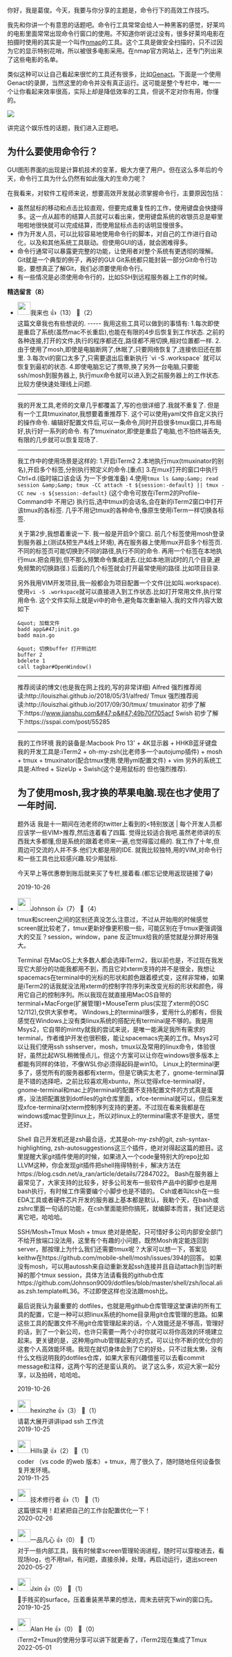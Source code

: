 你好，我是葛俊。今天，我要与你分享的主题是，命令行下的高效工作技巧。

我先和你讲一个有意思的话题吧。命令行工具常常会给人一种黑客的感觉，好莱坞的电影里面常常出现命令行窗口的使用。不知道你听说过没有，很多好莱坞电影在拍摄时使用的其实是一个叫作[nmap](https://nmap.org)的工具。这个工具是做安全扫描的，只不过因为它的显示特别花哨，所以被很多电影采用。在nmap官方网站上，还专门列出来了这些电影的名单。

类似这种可以让自己看起来很忙的工具还有很多，比如[Genact](https://github.com/svenstaro/genact)。下面是一个使用Genact的录屏，当然这里的命令并没有真正运行。这可能是整个专栏中，唯一一个让你看起来效率很高，实际上却是降低效率的工具，但说不定对你有用，你懂的。

![](https://static001.geekbang.org/resource/image/2d/97/2dba0dfdd5f0260ad3b3082a7d3d2697.gif?wh=1131%2A784)

讲完这个娱乐性的话题，我们进入正题吧。

## 为什么要使用命令行？

GUI图形界面的出现是计算机技术的变革，极大方便了用户。但在这么多年后的今天，命令行工具为什么仍然有如此强大的生命力呢？

在我看来，对软件工程师来说，想要高效开发就必须掌握命令行，主要原因包括：

- 虽然鼠标的移动和点击比较直观，但要完成重复性的工作，使用键盘会快捷得多。这一点从超市的结算人员就可以看出来，使用键盘系统的收银员总是噼里啪啦地很快就可以完成结算，而使用鼠标点击的话明显慢很多。
- 作为开发人员，可以比较容易地使用命令行的脚本，对自己的工作进行自动化，以及和其他系统工具联动。但使用GUI的话，就会困难得多。
- 命令行通常可以暴露更完整的功能，让使用者对整个系统有更透彻的理解。Git就是一个典型的例子，再好的GUI Git系统都只能封装一部分Git命令行功能，要想真正了解Git，我们必须要使用命令行。
- 有一些情况是必须使用命令行的，比如SSH到远程服务器上工作的时候。
<div><strong>精选留言（8）</strong></div><ul>
<li><img src="https://static001.geekbang.org/account/avatar/00/12/64/05/6989dce6.jpg" width="30px"><span>我来也</span> 👍（13） 💬（2）<div>这篇文章我也有些想说的.
-----
我用这些工具可以做到的事情有:
1.每次即使是重启了系统(虽然mac不长重启),也能在有限的4步后恢复到工作状态.
  之前的各种连接,打开的文件,执行的程序都还在,路径都不用切换,相对位置都一样.
2.由于使用了mosh,即使是电脑断网了,休眠了,只要网络恢复了,连接依旧还在那里.
3.每次vi的窗口太多了,只需要退出后重新执行 `vi -S .workspace` 就可以恢复到最初的状态.
4.即使电脑忘记了携带,换了另外一台电脑,只要能ssh&#47;mosh到服务器上,
  执行mux命令就可以进入到之前服务器上的工作状态.比较方便快速处理线上问题.

-----
我的开发工具,老师的文章几乎都覆盖了,写的也很详细了.我就不重复了.
但是有一个工具tmuxinator,我想要着重推荐下.
这个可以使用yaml文件自定义执行的操作命令.
编辑好配置文件后,可以一条命令,同时开启很多tmux窗口,并布局好,执行好一系列的命令.
有了tmuxinator,即使是重启了电脑,也不怕终端丢失,有限的几步就可以恢复现场了.

-----
我工作中的使用场景是这样的:
1.开启iTerm2
2.本地执行mux(tmuxinator的别名),开启多个标签,分别执行预定义的命令.[重点]
3.在mux打开的窗口中执行Ctrl+d.(临时端口该会话 为一下步做准备)
4.使用`tmux ls &amp;&amp; read session &amp;&amp; tmux -CC attach -t ${session:-default} || tmux -CC new -s ${session:-default}`
  (这个命令可放在iTerm2的Profile-Command中 不用记)
  执行后,选中tmux的会话名,会在新的iTerm2窗口中打开该tmux的各标签.
  几乎不用记tmux的各种命令,像原生使用iTerm一样切换各标签.

关于第2步,我想着重说一下.
我一般是开启9个窗口.
前几个标签使用mosh登录到服务器上(测试&amp;预生产&amp;线上环境),
  再在服务器上使用mux开启多个标签页.不同的标签页可能切换到不同的路径,执行不同的命令.
再用一个标签在本地执行mux.把会用到,但不那么频繁命令集成进去.(比如本地测试时的几个目录,避免频繁的切换路径.)
后面的几个标签就会打开最常使用的路径.比如项目目录.

另外我用VIM开发项目,我一般都会为项目配置一个文件(比如叫.workspace).
使用`vi -S .workspace`就可以直接进入到工作状态.比如打开常用文件,执行常用命令.
这个文件实际上就是vi中的命令,避免每次重新输入.我的文件内容大致如下
```
&quot; 加载文件
badd app&#47;init.go
badd main.go

&quot; 切换buffer 打开侧边栏
buffer 2
bdelete 1
call tagbar#OpenWindow()
```
-----
推荐阅读的博文(也是我在网上找的,写的非常详细)
  Alfred 强烈推荐阅读:http:&#47;&#47;louiszhai.github.io&#47;2018&#47;05&#47;31&#47;alfred&#47;
  Tmux   强烈推荐阅读:http:&#47;&#47;louiszhai.github.io&#47;2017&#47;09&#47;30&#47;tmux&#47;
  tmuxinator 初步了解下:https:&#47;&#47;www.jianshu.com&#47;p&#47;49b70f705acf
  Swish      初步了解下:https:&#47;&#47;sspai.com&#47;post&#47;55285

-----
我的工作环境
我的装备是:Macbook Pro 13&#39; + 4K显示器 + HHKB蓝牙键盘
我的开发工具是:iTerm2 + oh-my-zsh(比老师多一个autojump插件) + mosh + tmux + tmuxinator(配合tmux使用.使用yml配置文件) + vim
另外的系统工具是:Alfred + SizeUp + Swish(这个是用鼠标的 但也强烈推荐).

为了使用mosh,我才换的苹果电脑.现在也才使用了一年时间.
-----
题外话
我是十一期间在池老师的twitter上看到的&lt;特别放送 | 每个开发人员都应该学一些VIM&gt;推荐,然后连着看了四篇.
觉得比较适合我吧.虽然老师讲的东西我大多都懂,但是系统的跟着老师来一遍,也觉得蛮过瘾的.
我工作了十年,但周边可交流的人并不多.他们大都是用的IDE.
就我比较独特,用的VIM,对命令行和一些工具也比较感兴趣.较少用鼠标.

今天早上等优惠劵到账后就来买了专栏,接着看.(都忘记使用返现链接了😁)
</div>2019-10-26</li><br/><li><img src="https://static001.geekbang.org/account/avatar/00/12/b1/4d/10c75b34.jpg" width="30px"><span>Johnson</span> 👍（7） 💬（4）<div>tmux和screen之间的区别还真没怎么注意过，不过从开始用的时候感觉screen就比较老了，tmux更新好像更积极一些，可能区别在于tmux更强调强大的交互？session，window，pane 反正tmux给我的感觉就是分屏好用强大。

Terminal
在MacOS上大多数人都会选择iTerm2，我以前也是，不过现在我发现它大部分的功能我都用不到，而且它对xterm支持的并不是很全，我想让spacemacs在terminal中的光标的形状和颜色跟着模式变，这样非常棒，如果是iTerm2的话我就没法用xterm的控制字符序列来改变光标的形状和颜色，得用它自己的控制序列。所以我现在就直接用MacOS自带的terminal+MacForge(扩展管理)+MouseTerm plus(实现了xterm的OSC 12&#47;112),仅供大家参考。
Windows上的terminal很多，爱用什么的都有，但我感觉在Windows上没有类linux系统的搭配光有terminal是不够的。我是用Msys2，它自带的mintty就我的尝试来说，是唯一能满足我所有需求的terminal，作者维护开发也很积极，能让spacemacs完美的工作。Msys2可以让我们使用ssh sshserver，mosh，tmux以及常用的linux命令，体验很好，虽然比起WSL稍微慢点儿，但这个方案可以让你在windows很多版本上都能有同样的体验，不像WSL你必须得起码是win10。
Linux上的terminal更多了，感觉所有的服务器都有xterm，但是它确实太老了，gnome-terminal算是不错的选择吧，之前比较喜欢用xbuntu，所以觉得xfce-terminal好，gnome-terminal和mac上的terminal的配置不支持配置文件的方式真是蛋疼，没法把配置放到dotfiles的git仓库里面，xfce-terminal就可以，但后来发现xfce-terminal对xterm控制序列支持的更差。不过现在看来我都是在windows或mac登到linux上，所以对linux上的terminal需求不是很大，感觉还好。

Shell
自己开发机还是zsh最合适，尤其是oh-my-zsh的git, zsh-syntax-highlighting, zsh-autosuggestions这三个插件，绝对对得起这篇的题目。这里提醒大家git插件使用的时候，如果进入一个code量特别大的repo比如LLVM这种，你会发现git插件把shell拖得特别卡，解决方法在https:&#47;&#47;blog.csdn.net&#47;a_ran&#47;article&#47;details&#47;72847022。
Bash在服务器上最常见了，大家支持的比较多，好多公司发布一些软件产品中的脚步也是用bash执行，有时候工作需要编个小脚步也是不错的。
Csh或者叫tcsh在一些EDA工具或者硬件芯片开发的服务器上基本都是默认，我勒个天，在bash或zshrc里面一句话的功能，在csh里面能把你搞死，就编脚本而言，我们还是远离它吧，哈哈哈。

SSH&#47;Mosh+Tmux
Mosh + tmux 绝对是绝配，只可惜好多公司内部安全部门不给开放端口没法用，这里有个有趣的小问题，既然Mosh肯定能连回到server，那按理上为什么我们还需要tmux呢？大家可以想一下，答案见keithw在https:&#47;&#47;github.com&#47;mobile-shell&#47;mosh&#47;issues&#47;394的回答。
如果没有mosh，可以用autossh来自动重新发起ssh连接并且自动attach到当时断掉的那个tmux session，具体方法请看我的github仓库https:&#47;&#47;github.com&#47;Johnson9009&#47;dotfiles&#47;blob&#47;master&#47;shell&#47;zsh&#47;local.alias.zsh.template#L36。不过即使这样也没法跟mosh比。

最后说我认为最重要的
dotfiles，也就是用github仓库管理这堂课讲的所有工具的配置，它是一种可以把linux系统的home目录用git仓库管理的思路。如果这些工具的配置文件不用git仓库管理起来的话，个人效能还是不够高，管理好的话，到了一个新公司，也许只需要一两个小时你就可以将你高效的环境建立起来。更关键的是，这种用github管理起来的方式，可以让你不断的优化你的这套个人高效能环境。我现在就切身体会到了它的好处，只不过我太懒，没有什么文档说明我的dotfiles仓库，如果大家有兴趣借鉴可以去看commit message和注释，这两个写的还是蛮认真的。
说了这么多，欢迎大家一起分享，以及拍砖，哈哈哈。
</div>2019-10-26</li><br/><li><img src="https://static001.geekbang.org/account/avatar/00/0f/ef/dd/599d77c0.jpg" width="30px"><span>hexinzhe</span> 👍（3） 💬（1）<div>请葛大展开讲讲ipad ssh 工作流</div>2019-10-25</li><br/><li><img src="https://static001.geekbang.org/account/avatar/00/0f/42/44/d3d67640.jpg" width="30px"><span>Hills录</span> 👍（2） 💬（1）<div>coder （vs code 的web 版本）+ tmux，用了很久了，随时随地任何设备恢复开发环境。</div>2019-11-25</li><br/><li><img src="https://static001.geekbang.org/account/avatar/00/0f/75/9b/611e74ab.jpg" width="30px"><span>技术修行者</span> 👍（1） 💬（1）<div>这篇很实用！赶紧把自己的工作台配置优化一下！</div>2020-02-26</li><br/><li><img src="https://static001.geekbang.org/account/avatar/00/15/4e/aa/fa635174.jpg" width="30px"><span>一品凡心</span> 👍（0） 💬（1）<div>对于一些内部工具，我有时候拿screen管理轮询进程，随时可以穿梭进去，看现场log，也不用tail，有问题，直接杀掉，处理，再启动运行，退出screen</div>2020-05-27</li><br/><li><img src="https://static001.geekbang.org/account/avatar/00/13/17/27/ec30d30a.jpg" width="30px"><span>Jxin</span> 👍（0） 💬（1）<div>🤣手贱买的surface。压着重装黑苹果的想法，周末去研究下win的窗口先。</div>2019-10-25</li><br/><li><img src="https://static001.geekbang.org/account/avatar/00/1f/07/69/43cf2251.jpg" width="30px"><span>Alan He</span> 👍（0） 💬（0）<div>iTerm2+Tmux的使用分享可以讲下就更香了，iTerm2现在集成了Tmux</div>2022-05-01</li><br/>
</ul>